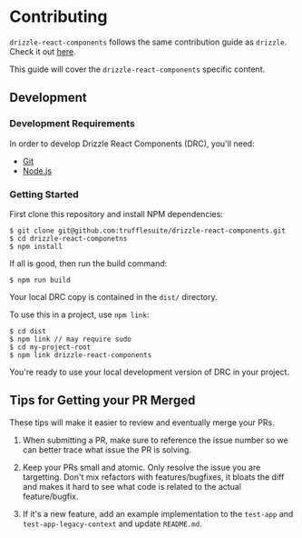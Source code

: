 # Contributing

`drizzle-react-components` follows the same contribution guide as `drizzle`. Check it out [here](https://github.com/trufflesuite/drizzle/blob/develop/CONTRIBUTING.md).

This guide will cover the  `drizzle-react-components` specific content.

## Development

### Development Requirements

In order to develop Drizzle React Components (DRC), you'll need:

- [Git](https://git-scm.com/)
- [Node.js](https://nodejs.org)

### Getting Started

First clone this repository and install NPM dependencies:

    $ git clone git@github.com:trufflesuite/drizzle-react-components.git
    $ cd drizzle-react-componetns
    $ npm install

If all is good, then run the build command:

    $ npm run build

Your local DRC copy is contained in the `dist/` directory.

To use this in a project, use `npm link`:

    $ cd dist
    $ npm link // may require sudo
    $ cd my-project-root
    $ npm link drizzle-react-components

You're ready to use your local development version of DRC in your project.

## Tips for Getting your PR Merged

These tips will make it easier to review and eventually merge your PRs.

1. When submitting a PR, make sure to reference the issue number so we can better trace what issue the PR is solving.

1. Keep your PRs small and atomic. Only resolve the issue you are targetting. Don't mix refactors with features/bugfixes, it bloats the diff and makes it hard to see what code is related to the actual feature/bugfix.

1. If it's a new feature, add an example implementation to the `test-app` and `test-app-legacy-context` and update `README.md`.